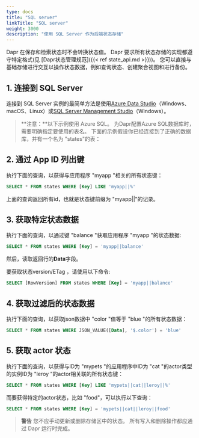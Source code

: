 ```yaml
---
type: docs
title: "SQL server"
linkTitle: "SQL server"
weight: 3000
description: "使用 SQL Server 作为后端状态存储"
---
```


Dapr 在保存和检索状态时不会转换状态值。 Dapr 要求所有状态存储的实现都遵守特定格式(见 [Dapr状态管理规范]({{< ref state_api.md >}}))。 您可以直接与基础存储进行交互以操作状态数据，例如查询状态、创建聚合视图和进行备份。

## 1. 连接到 SQL Server

连接到 SQL Server 实例的最简单方法是使用[Azure Data Studio](https://docs.microsoft.com/sql/azure-data-studio/download-azure-data-studio)（Windows、macOS、Linux）或[SQL Server Management Studio](https://docs.microsoft.com/sql/ssms/download-sql-server-management-studio-ssms)（Windows）。

> **注意：**以下示例使用 Azure SQL。 为Dapr配置Azure SQL数据库时，需要明确指定要使用的表名。 下面的示例假设你已经连接到了正确的数据库，并有一个名为 "states"的表：

## 2. 通过 App ID 列出键

执行下面的查询，以获得与应用程序 "myapp "相关的所有状态键：

```sql
SELECT * FROM states WHERE [Key] LIKE 'myapp||%'
```

上面的查询返回所有id，也就是状态键前缀为 "myapp||"的记录。

## 3. 获取特定状态数据

执行下面的查询，以通过键 "balance "获取应用程序 "myapp "的状态数据:

```sql
SELECT * FROM states WHERE [Key] = 'myapp||balance'
```

然后，读取返回行的**Data**字段。

要获取状态version/ETag ，请使用以下命令:

```sql
SELECT [RowVersion] FROM states WHERE [Key] = 'myapp||balance'
```

## 4. 获取过滤后的状态数据

执行下面的查询，以获取json数据中 "color "值等于 "blue "的所有状态数据：

```sql
SELECT * FROM states WHERE JSON_VALUE([Data], '$.color') = 'blue'
```

## 5. 获取 actor 状态

执行下面的查询，以获得与ID为 "mypets "的应用程序中ID为 "cat "的actor类型的实例ID为 "leroy "的actor相关联的所有状态键：

```sql
SELECT * FROM states WHERE [Key] LIKE 'mypets||cat||leroy||%'
```

而要获得特定的actor状态，比如 "food"，可以执行以下查询：

```sql
SELECT * FROM states WHERE [Key] = 'mypets||cat||leroy||food'
```

> **警告** 您不应手动更新或删除存储区中的状态。 所有写入和删除操作都应通过 Dapr 运行时完成。
